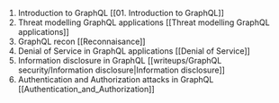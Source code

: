1. Introduction to GraphQL [[01. Introduction to GraphQL]]
2. Threat modelling GraphQL applications [[Threat modelling GraphQL applications]]
3. GraphQL recon [[Reconnaisance]]
4. Denial of Service in GraphQL applications [[Denial of Service]]
5. Information disclosure in GraphQL [[writeups/GraphQL security/Information disclosure|Information disclosure]]
6. Authentication and Authorization attacks in GraphQL [[Authentication_and_Authorization]]